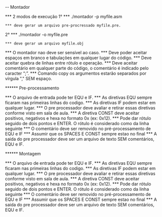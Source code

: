 -- Montador

 *** 2 modos de execução
 1°
   *** ./montador -p myfile.asm
    
    *** deve gerar um arquivo pre-procressado myfile.pre.
 2° 
   *** ./montador -o myfile.pre
    
    *** deve gerar um arquivo myfile.obj
    
*** O montador nao deve ser sensível ao caso. 
*** Deve poder aceitar espaços em branco e tabulações em qualquer lugar do código. 
*** Deve aceitar quebra de linhas entre rótulo e operação. 
*** Deve aceitar comentário em qualquer parte do código, o comentário é indicado pelo caracter “;”.
*** Comando copy os argumentos estarão separados por vírgula "," SEM espaço.

****** Pre-processamento

*** O arquivo de entrada pode ter EQU e IF. 
*** As diretivas EQU sempre ficaram nas primeiras linhas do codigo. 
*** As diretivas IF podem estar em qualquer lugar. 
*** O pre processador deve avaliar e retirar essas diretivas conforme visto em sala de aula.
*** A diretiva CONST deve aceitar positivos, negativos e hexa no formato 0x (ex: 0x12).
*** Pode dar rótulo seguido de dois pontos e ENTER. O rótulo é considerado como da linha seguinte
*** O comentário deve ser removido no pré-processamento de EQU e IF
*** Assumir que os SPACES E CONST sempre estao no final
*** A saida do pre processador deve ser um arquivo de texto SEM comentários, EQU e IF. 

****** Montagem

*** O arquivo de entrada pode ter EQU e IF. 
*** As diretivas EQU sempre ficaram nas primeiras linhas do codigo. 
*** As diretivas IF podem estar em qualquer lugar. 
*** O pre processador deve avaliar e retirar essas diretivas conforme visto em sala de aula.
*** A diretiva CONST deve aceitar positivos, negativos e hexa no formato 0x (ex: 0x12).
*** Pode dar rótulo seguido de dois pontos e ENTER. O rótulo é considerado como da linha seguinte
*** O comentário deve ser removido no pré-processamento de EQU e IF
*** Assumir que os SPACES E CONST sempre estao no final
*** A saida do pre processador deve ser um arquivo de texto SEM comentários, EQU e IF. 
